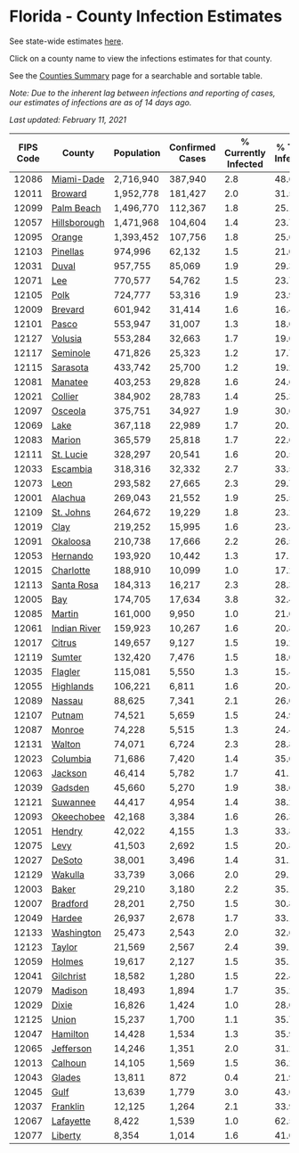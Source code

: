 # Florida - County Infection Estimates

See state-wide estimates [here](/infections/us-fl).

Click on a county name to view the infections estimates for that county.

See the [Counties Summary](/infections/summary-counties) page for a searchable and sortable table.

*Note: Due to the inherent lag between infections and reporting of cases, our estimates of infections are as of 14 days ago.*

*Last updated: February 11, 2021*

|   FIPS Code |                       County |   Population |   Confirmed Cases |   % Currently Infected |   % Total Infected |
|-------------|------------------------------|--------------|-------------------|------------------------|--------------------|
|       12086 |     [Miami-Dade](miami-dade) |    2,716,940 |           387,940 |                    2.8 |               48.6 |
|       12011 |           [Broward](broward) |    1,952,778 |           181,427 |                    2.0 |               31.5 |
|       12099 |     [Palm Beach](palm-beach) |    1,496,770 |           112,367 |                    1.8 |               25.1 |
|       12057 | [Hillsborough](hillsborough) |    1,471,968 |           104,604 |                    1.4 |               23.7 |
|       12095 |             [Orange](orange) |    1,393,452 |           107,756 |                    1.8 |               25.6 |
|       12103 |         [Pinellas](pinellas) |      974,996 |            62,132 |                    1.5 |               21.0 |
|       12031 |               [Duval](duval) |      957,755 |            85,069 |                    1.9 |               29.3 |
|       12071 |                   [Lee](lee) |      770,577 |            54,762 |                    1.5 |               23.7 |
|       12105 |                 [Polk](polk) |      724,777 |            53,316 |                    1.9 |               23.9 |
|       12009 |           [Brevard](brevard) |      601,942 |            31,414 |                    1.6 |               16.4 |
|       12101 |               [Pasco](pasco) |      553,947 |            31,007 |                    1.3 |               18.0 |
|       12127 |           [Volusia](volusia) |      553,284 |            32,663 |                    1.7 |               19.0 |
|       12117 |         [Seminole](seminole) |      471,826 |            25,323 |                    1.2 |               17.7 |
|       12115 |         [Sarasota](sarasota) |      433,742 |            25,700 |                    1.2 |               19.2 |
|       12081 |           [Manatee](manatee) |      403,253 |            29,828 |                    1.6 |               24.6 |
|       12021 |           [Collier](collier) |      384,902 |            28,783 |                    1.4 |               25.3 |
|       12097 |           [Osceola](osceola) |      375,751 |            34,927 |                    1.9 |               30.6 |
|       12069 |                 [Lake](lake) |      367,118 |            22,989 |                    1.7 |               20.1 |
|       12083 |             [Marion](marion) |      365,579 |            25,818 |                    1.7 |               22.6 |
|       12111 |       [St. Lucie](st.-lucie) |      328,297 |            20,541 |                    1.6 |               20.5 |
|       12033 |         [Escambia](escambia) |      318,316 |            32,332 |                    2.7 |               33.5 |
|       12073 |                 [Leon](leon) |      293,582 |            27,665 |                    2.3 |               29.7 |
|       12001 |           [Alachua](alachua) |      269,043 |            21,552 |                    1.9 |               25.5 |
|       12109 |       [St. Johns](st.-johns) |      264,672 |            19,229 |                    1.8 |               23.2 |
|       12019 |                 [Clay](clay) |      219,252 |            15,995 |                    1.6 |               23.4 |
|       12091 |         [Okaloosa](okaloosa) |      210,738 |            17,666 |                    2.2 |               26.5 |
|       12053 |         [Hernando](hernando) |      193,920 |            10,442 |                    1.3 |               17.1 |
|       12015 |       [Charlotte](charlotte) |      188,910 |            10,099 |                    1.0 |               17.2 |
|       12113 |     [Santa Rosa](santa-rosa) |      184,313 |            16,217 |                    2.3 |               28.3 |
|       12005 |                   [Bay](bay) |      174,705 |            17,634 |                    3.8 |               32.4 |
|       12085 |             [Martin](martin) |      161,000 |             9,950 |                    1.0 |               21.0 |
|       12061 | [Indian River](indian-river) |      159,923 |            10,267 |                    1.6 |               20.8 |
|       12017 |             [Citrus](citrus) |      149,657 |             9,127 |                    1.5 |               19.2 |
|       12119 |             [Sumter](sumter) |      132,420 |             7,476 |                    1.5 |               18.0 |
|       12035 |           [Flagler](flagler) |      115,081 |             5,550 |                    1.3 |               15.4 |
|       12055 |       [Highlands](highlands) |      106,221 |             6,811 |                    1.6 |               20.4 |
|       12089 |             [Nassau](nassau) |       88,625 |             7,341 |                    2.1 |               26.0 |
|       12107 |             [Putnam](putnam) |       74,521 |             5,659 |                    1.5 |               24.9 |
|       12087 |             [Monroe](monroe) |       74,228 |             5,515 |                    1.3 |               24.4 |
|       12131 |             [Walton](walton) |       74,071 |             6,724 |                    2.3 |               28.8 |
|       12023 |         [Columbia](columbia) |       71,686 |             7,420 |                    1.4 |               35.0 |
|       12063 |           [Jackson](jackson) |       46,414 |             5,782 |                    1.7 |               41.1 |
|       12039 |           [Gadsden](gadsden) |       45,660 |             5,270 |                    1.9 |               38.6 |
|       12121 |         [Suwannee](suwannee) |       44,417 |             4,954 |                    1.4 |               38.2 |
|       12093 |     [Okeechobee](okeechobee) |       42,168 |             3,384 |                    1.6 |               26.3 |
|       12051 |             [Hendry](hendry) |       42,022 |             4,155 |                    1.3 |               33.8 |
|       12075 |                 [Levy](levy) |       41,503 |             2,692 |                    1.5 |               20.8 |
|       12027 |             [DeSoto](desoto) |       38,001 |             3,496 |                    1.4 |               31.1 |
|       12129 |           [Wakulla](wakulla) |       33,739 |             3,066 |                    2.0 |               29.1 |
|       12003 |               [Baker](baker) |       29,210 |             3,180 |                    2.2 |               35.1 |
|       12007 |         [Bradford](bradford) |       28,201 |             2,750 |                    1.5 |               30.8 |
|       12049 |             [Hardee](hardee) |       26,937 |             2,678 |                    1.7 |               33.1 |
|       12133 |     [Washington](washington) |       25,473 |             2,543 |                    2.0 |               32.6 |
|       12123 |             [Taylor](taylor) |       21,569 |             2,567 |                    2.4 |               39.1 |
|       12059 |             [Holmes](holmes) |       19,617 |             2,127 |                    1.5 |               35.1 |
|       12041 |       [Gilchrist](gilchrist) |       18,582 |             1,280 |                    1.5 |               22.4 |
|       12079 |           [Madison](madison) |       18,493 |             1,894 |                    1.7 |               35.2 |
|       12029 |               [Dixie](dixie) |       16,826 |             1,424 |                    1.0 |               28.0 |
|       12125 |               [Union](union) |       15,237 |             1,700 |                    1.1 |               35.7 |
|       12047 |         [Hamilton](hamilton) |       14,428 |             1,534 |                    1.3 |               35.9 |
|       12065 |       [Jefferson](jefferson) |       14,246 |             1,351 |                    2.0 |               31.2 |
|       12013 |           [Calhoun](calhoun) |       14,105 |             1,569 |                    1.5 |               36.2 |
|       12043 |             [Glades](glades) |       13,811 |               872 |                    0.4 |               21.9 |
|       12045 |                 [Gulf](gulf) |       13,639 |             1,779 |                    3.0 |               43.0 |
|       12037 |         [Franklin](franklin) |       12,125 |             1,264 |                    2.1 |               33.9 |
|       12067 |       [Lafayette](lafayette) |        8,422 |             1,539 |                    1.0 |               62.5 |
|       12077 |           [Liberty](liberty) |        8,354 |             1,014 |                    1.6 |               41.0 |